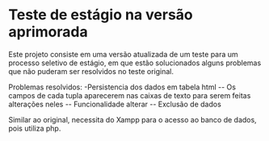 # Teste de estágio na versão aprimorada

Este projeto consiste em uma versão atualizada de um teste para um processo seletivo de estágio, em que estão solucionados alguns problemas que não puderam ser resolvidos no teste original. 

Problemas resolvidos:
-Persistencia dos dados em tabela html
-- Os campos de cada tupla aparecerem nas caixas de texto para serem feitas alterações neles
-- Funcionalidade alterar
-- Exclusão de dados

Similar ao original, necessita do Xampp para o acesso ao banco de dados, pois utiliza php.


